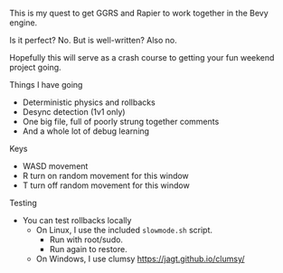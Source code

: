 This is my quest to get GGRS and Rapier to work together in the Bevy engine.

Is it perfect? No. But is well-written? Also no.

Hopefully this will serve as a crash course to getting your fun weekend project
going.

Things I have going

- Deterministic physics and rollbacks
- Desync detection (1v1 only)
- One big file, full of poorly strung together comments
- And a whole lot of debug learning

Keys

- WASD movement
- R turn on random movement for this window
- T turn off random movement for this window

Testing

- You can test rollbacks locally
  - On Linux, I use the included `slowmode.sh` script.
    - Run with root/sudo.
    - Run again to restore.
  - On Windows, I use clumsy https://jagt.github.io/clumsy/
